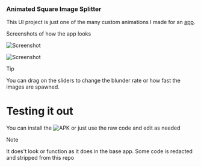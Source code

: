### Animated Square Image Splitter

This UI project is just one of the many custom animations I made for an [app]([url](https://play.google.com/store/apps/details?id=com.nullinnix.artgpt)). 

Screenshots of how the app looks

![Screenshot](![Screenshot_20250209_071627](https://github.com/user-attachments/assets/b3cd67c0-4871-4fe1-b80c-ac3123672329)
)

![Screenshot](![Screenshot_20250209_071548](https://github.com/user-attachments/assets/df30ceb1-2609-4fb6-8181-b28d7bafac87)
)

> [!TIP]
> You can drag on the sliders to change the blunder rate or how fast the images are spawned.

# Testing it out
You can install the ![APK]() or just use the raw code and edit as needed

> [!NOTE]
> It does't look or function as it does in the base app. Some code is redacted and stripped from this repo
